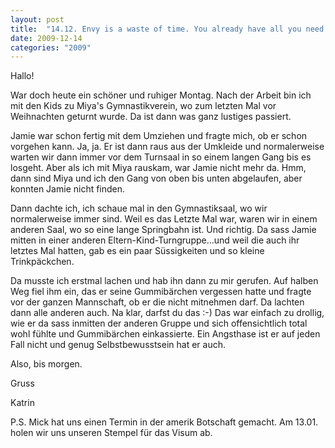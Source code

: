 ```yaml
---
layout: post
title:  "14.12. Envy is a waste of time. You already have all you need."
date: 2009-12-14
categories: "2009"
---
```

Hallo!


War doch heute ein schöner und ruhiger Montag. Nach der Arbeit bin ich mit den Kids zu Miya's Gymnastikverein, wo zum letzten Mal vor Weihnachten geturnt wurde. Da ist dann was ganz lustiges passiert. 

Jamie war schon fertig mit dem Umziehen und fragte mich, ob er schon vorgehen kann. Ja, ja. Er ist dann raus aus der Umkleide und normalerweise warten wir dann immer vor dem Turnsaal in so einem langen Gang bis es losgeht. Aber als ich mit Miya rauskam, war Jamie nicht mehr da. Hmm, dann sind Miya und ich den Gang von oben bis unten abgelaufen, aber konnten Jamie nicht finden.



Dann dachte ich, ich schaue mal in den Gymnastiksaal, wo wir normalerweise immer sind. Weil es das Letzte Mal war, waren wir in einem anderen Saal, wo so eine lange Springbahn ist. Und richtig. Da sass Jamie mitten in einer anderen Eltern-Kind-Turngruppe...und weil die auch ihr letztes Mal hatten, gab es ein paar Süssigkeiten und so kleine Trinkpäckchen. 



Da musste ich erstmal lachen und hab ihn dann zu mir gerufen. Auf halben Weg fiel ihm ein, das er seine Gummibärchen vergessen hatte und fragte vor der ganzen Mannschaft, ob er die nicht mitnehmen darf. Da lachten dann alle anderen auch. Na klar, darfst du das :-) Das war einfach zu drollig, wie er da sass inmitten der anderen Gruppe und sich offensichtlich total wohl fühlte und Gummibärchen einkassierte. Ein Angsthase ist er auf jeden Fall nicht und genug Selbstbewusstsein hat er auch.



Also, bis morgen.

Gruss

Katrin



P.S. Mick hat uns einen Termin in der amerik Botschaft gemacht. Am 13.01. holen wir uns unseren Stempel für das Visum ab.

